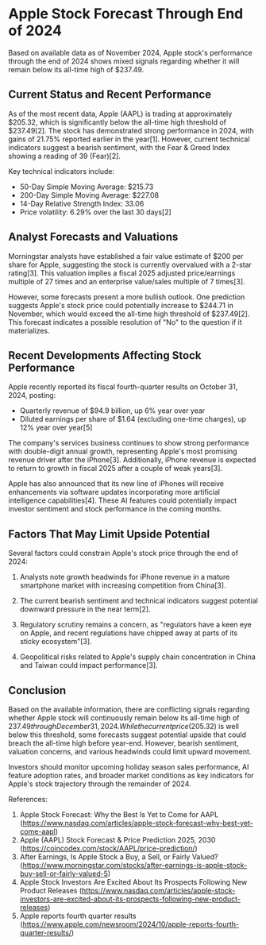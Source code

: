 # Apple Stock Forecast Through End of 2024

Based on available data as of November 2024, Apple stock's performance through the end of 2024 shows mixed signals regarding whether it will remain below its all-time high of $237.49.

## Current Status and Recent Performance

As of the most recent data, Apple (AAPL) is trading at approximately $205.32, which is significantly below the all-time high threshold of $237.49[2]. The stock has demonstrated strong performance in 2024, with gains of 21.75% reported earlier in the year[1]. However, current technical indicators suggest a bearish sentiment, with the Fear & Greed Index showing a reading of 39 (Fear)[2].

Key technical indicators include:
- 50-Day Simple Moving Average: $215.73
- 200-Day Simple Moving Average: $227.08
- 14-Day Relative Strength Index: 33.06
- Price volatility: 6.29% over the last 30 days[2]

## Analyst Forecasts and Valuations

Morningstar analysts have established a fair value estimate of $200 per share for Apple, suggesting the stock is currently overvalued with a 2-star rating[3]. This valuation implies a fiscal 2025 adjusted price/earnings multiple of 27 times and an enterprise value/sales multiple of 7 times[3].

However, some forecasts present a more bullish outlook. One prediction suggests Apple's stock price could potentially increase to $244.71 in November, which would exceed the all-time high threshold of $237.49[2]. This forecast indicates a possible resolution of "No" to the question if it materializes.

## Recent Developments Affecting Stock Performance

Apple recently reported its fiscal fourth-quarter results on October 31, 2024, posting:
- Quarterly revenue of $94.9 billion, up 6% year over year
- Diluted earnings per share of $1.64 (excluding one-time charges), up 12% year over year[5]

The company's services business continues to show strong performance with double-digit annual growth, representing Apple's most promising revenue driver after the iPhone[3]. Additionally, iPhone revenue is expected to return to growth in fiscal 2025 after a couple of weak years[3].

Apple has also announced that its new line of iPhones will receive enhancements via software updates incorporating more artificial intelligence capabilities[4]. These AI features could potentially impact investor sentiment and stock performance in the coming months.

## Factors That May Limit Upside Potential

Several factors could constrain Apple's stock price through the end of 2024:

1. Analysts note growth headwinds for iPhone revenue in a mature smartphone market with increasing competition from China[3].

2. The current bearish sentiment and technical indicators suggest potential downward pressure in the near term[2].

3. Regulatory scrutiny remains a concern, as "regulators have a keen eye on Apple, and recent regulations have chipped away at parts of its sticky ecosystem"[3].

4. Geopolitical risks related to Apple's supply chain concentration in China and Taiwan could impact performance[3].

## Conclusion

Based on the available information, there are conflicting signals regarding whether Apple stock will continuously remain below its all-time high of $237.49 through December 31, 2024. While the current price ($205.32) is well below this threshold, some forecasts suggest potential upside that could breach the all-time high before year-end. However, bearish sentiment, valuation concerns, and various headwinds could limit upward movement.

Investors should monitor upcoming holiday season sales performance, AI feature adoption rates, and broader market conditions as key indicators for Apple's stock trajectory through the remainder of 2024.

References:
1. Apple Stock Forecast: Why the Best Is Yet to Come for AAPL (https://www.nasdaq.com/articles/apple-stock-forecast-why-best-yet-come-aapl)
2. Apple (AAPL) Stock Forecast & Price Prediction 2025, 2030 (https://coincodex.com/stock/AAPL/price-prediction/)
3. After Earnings, Is Apple Stock a Buy, a Sell, or Fairly Valued? (https://www.morningstar.com/stocks/after-earnings-is-apple-stock-buy-sell-or-fairly-valued-5)
4. Apple Stock Investors Are Excited About Its Prospects Following New Product Releases (https://www.nasdaq.com/articles/apple-stock-investors-are-excited-about-its-prospects-following-new-product-releases)
5. Apple reports fourth quarter results (https://www.apple.com/newsroom/2024/10/apple-reports-fourth-quarter-results/)